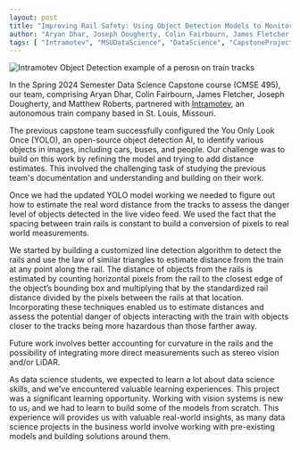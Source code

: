```yaml
---
layout: post 
title: "Improving Rail Safety: Using Object Detection Models to Monitor Track Conditions"
author: "Aryan Dhar, Joseph Dougherty, Colin Fairbourn, James Fletcher, Matthew Roberts"
tags: [ "Intramotev", "MSUDataScience", "DataScience", "CapstoneProjects", "IndustryCollaboration" ]
---
```


![Intramotev Object Detection example of a perosn on train tracks](https://msu-cmse-courses.github.io/cmse495-SS24/assets/img/Intramotev_Object_Detection.jpg)

In the Spring 2024 Semester Data Science Capstone course (CMSE 495), our team, comprising Aryan Dhar, Colin Fairbourn, James Fletcher, Joseph Dougherty, and Matthew Roberts, partnered with [Intramotev](https://intramotev.com/), an autonomous train company based in St. Louis, Missouri. 

The previous capstone team successfully configured the You Only Look Once (YOLO), an open-source object detection AI, to identify various objects in images, including cars, buses, and people. Our challenge was to build on this work by refining the model and trying to add distance estimates. This involved the challenging task of studying the previous team's documentation and understanding and building on their work.

Once we had the updated YOLO model working we needed to figure out how to estimate the real word distance from the tracks to assess the danger level of objects detected in the live video feed. We used the fact that the spacing between train rails is constant to build a conversion of pixels to real world measurements.  

We started by building a customized line detection algorithm to detect the rails and use the law of similar triangles to estimate distance from the train at any point along the rail. The distance of objects from the rails is estimated by counting horizontal pixels from the rail to the closest edge of the object’s bounding box and multiplying that by the standardized rail distance divided by the pixels between the rails at that location.  Incorporating these techniques enabled us to estimate distances and assess the potential danger of objects interacting with the train with objects closer to the tracks being more hazardous than those farther away. 

Future work involves better accounting for curvature in the rails and the possibility of integrating more direct measurements such as stereo vision and/or LiDAR. 

As data science students, we expected to learn a lot about data science skills, and we've encountered valuable learning experiences. This project was a significant learning opportunity. Working with vision systems is new to us, and we had to learn to build some of the models from scratch. This experience will provides us with valuable real-world insights, as many data science projects in the business world involve working with pre-existing models and building solutions around them.
